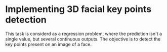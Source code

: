 # Implementing 3D facial key points detection

This task is considerd as a regression problem, where the prediction isn't a single value, but several continuous outputs. The objective is to detect the key points present on an image of a face.
